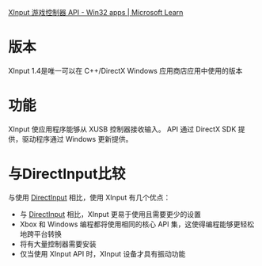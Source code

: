 [XInput 游戏控制器 API - Win32 apps | Microsoft Learn](https://learn.microsoft.com/zh-cn/windows/win32/api/_xinput/)
# 版本
XInput 1.4是唯一可以在 C++/DirectX Windows 应用商店应用中使用的版本
# 功能
XInput 使应用程序能够从 XUSB 控制器接收输入。 API 通过 DirectX SDK 提供，驱动程序通过 Windows 更新提供。
# 与DirectInput比较
与使用 [DirectInput](https://learn.microsoft.com/zh-cn/previous-versions/windows/desktop/ee416842(v=vs.85)) 相比，使用 XInput 有几个优点：

- 与 [DirectInput](https://learn.microsoft.com/zh-cn/previous-versions/windows/desktop/ee416842(v=vs.85)) 相比，XInput 更易于使用且需要更少的设置
- Xbox 和 Windows 编程都将使用相同的核心 API 集，这使得编程能够更轻松地跨平台转换
- 将有大量控制器需要安装
- 仅当使用 XInput API 时，XInput 设备才具有振动功能